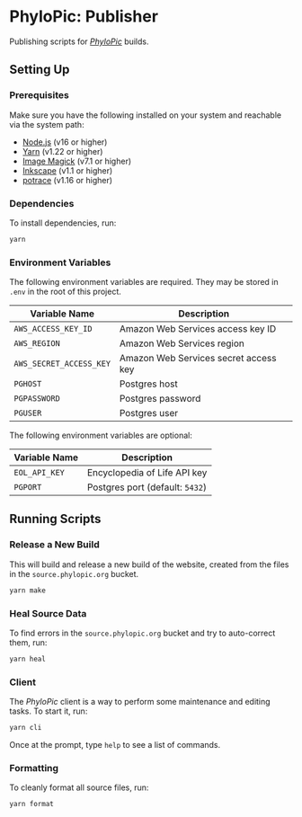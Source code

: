 # PhyloPic: Publisher

Publishing scripts for _[PhyloPic](https://www.phylopic.org)_ builds.

## Setting Up

### Prerequisites

Make sure you have the following installed on your system and reachable via the system path:

-   [Node.js](https://nodejs.org/en/download/) (v16 or higher)
-   [Yarn](https://classic.yarnpkg.com/lang/en/docs/install) (v1.22 or higher)
-   [Image Magick](https://imagemagick.org/script/download.php) (v7.1 or higher)
-   [Inkscape](https://inkscape.org/release/inkscape-1.1.2/) (v1.1 or higher)
-   [potrace](http://potrace.sourceforge.net/#downloading) (v1.16 or higher)

### Dependencies

To install dependencies, run:

```sh
yarn
```

### Environment Variables

The following environment variables are required. They may be stored in `.env` in the root of this project.

| Variable Name           | Description                           |
| ----------------------- | ------------------------------------- |
| `AWS_ACCESS_KEY_ID`     | Amazon Web Services access key ID     |
| `AWS_REGION`            | Amazon Web Services region            |
| `AWS_SECRET_ACCESS_KEY` | Amazon Web Services secret access key |
| `PGHOST`                | Postgres host                         |
| `PGPASSWORD`            | Postgres password                     |
| `PGUSER`                | Postgres user                         |

The following environment variables are optional:

| Variable Name | Description                     |
| ------------- | ------------------------------- |
| `EOL_API_KEY` | Encyclopedia of Life API key    |
| `PGPORT`      | Postgres port (default: `5432`) |

## Running Scripts

### Release a New Build

This will build and release a new build of the website, created from the files in the `source.phylopic.org` bucket.

```sh
yarn make
```

### Heal Source Data

To find errors in the `source.phylopic.org` bucket and try to auto-correct them, run:

```sh
yarn heal
```

### Client

The _PhyloPic_ client is a way to perform some maintenance and editing tasks. To start it, run:

```sh
yarn cli
```

Once at the prompt, type `help` to see a list of commands.

### Formatting

To cleanly format all source files, run:

```sh
yarn format
```
